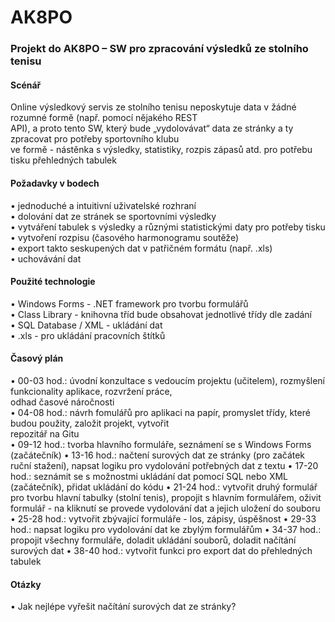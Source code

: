 # AK8PO  
### Projekt do AK8PO – SW pro zpracování výsledků ze stolního tenisu  
  
#### Scénář  
Online výsledkový servis ze stolního tenisu neposkytuje data v žádné rozumné formě (např. pomocí nějakého REST  
API), a proto tento SW, který bude „vydolovávat“ data ze stránky a ty zpracovat pro potřeby sportovního klubu  
ve formě - nástěnka s výsledky, statistiky, rozpis zápasů atd. pro potřebu tisku přehledných tabulek 
  
#### Požadavky v bodech  
•	jednoduché a intuitivní uživatelské rozhraní  
•	dolování dat ze stránek se sportovními výsledky  
•	vytváření tabulek s výsledky a různými statistickými daty pro potřeby tisku
•	vytvoření rozpisu (časového harmonogramu soutěže)  
•	export takto seskupených dat v patřičném formátu (např. .xls)  
•	uchovávání dat  
  
#### Použité technologie  
•	Windows Forms - .NET framework pro tvorbu formulářů  
•	Class Library - knihovna tříd bude obsahovat jednotlivé třídy dle zadání  
•	SQL Database / XML - ukládání dat  
•	.xls - pro ukládání pracovních štítků  
  
#### Časový plán  
•	00-03 hod.: úvodní konzultace s vedoucím projektu (učitelem), rozmyšlení funkcionality aplikace, rozvržení práce,   
              odhad časové náročnosti  
•	04-08 hod.: návrh fomulářů pro aplikaci na papír, promyslet třídy, které budou použity, založit projekt, vytvořit  
              repozitář na Gitu  
•	09-12 hod.: tvorba hlavního formuláře, seznámení se s Windows Forms (začátečník)
• 13-16 hod.: načtení surových dat ze stránky (pro začátek ruční stažení), napsat logiku pro vydolování potřebných 
              dat z textu
• 17-20 hod.: seznámit se s možnostmi ukládání dat pomocí SQL nebo XML (začátečník), přidat ukládání do kódu
• 21-24 hod.: vytvořit druhý formulář pro tvorbu hlavní tabulky (stolní tenis), propojit s hlavním formulářem, oživit
              formulář - na kliknutí se provede vydolování dat a jejich uložení do souboru
• 25-28 hod.: vytvořit zbývající formuláře - los, zápisy, úspěšnost
• 29-33 hod.: napsat logiku pro vydolování dat ke zbylým formulářům
• 34-37 hod.: propojit všechny formuláře, doladit ukládání souborů, doladit načítání surových dat
• 38-40 hod.: vytvořit funkci pro export dat do přehledných tabulek

  
#### Otázky
• Jak nejlépe vyřešit načítání surových dat ze stránky?
